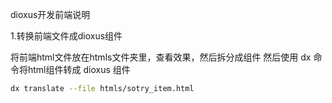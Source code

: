 dioxus开发前端说明

1.转换前端文件成dioxus组件

将前端html文件放在htmls文件夹里，查看效果，然后拆分成组件
然后使用 dx 命令将html组件转成 dioxus 组件

```bash
dx translate --file htmls/sotry_item.html
```
